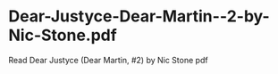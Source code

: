 # Dear-Justyce-Dear-Martin--2-by-Nic-Stone.pdf
Read Dear Justyce (Dear Martin, #2) by Nic Stone pdf
